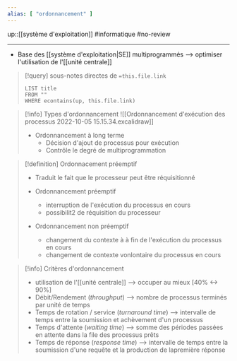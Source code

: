 ```yaml
---
alias: [ "ordonnancement" ]
---
```

up::[[système d'exploitation]]
#informatique #no-review 

----

 - Base des [[système d'exploitation|SE]] multiprogrammés --> optimiser l'utilisation de l'[[unité centrale]]

> [!query] sous-notes directes de `=this.file.link`
> ```dataview
> LIST title
> FROM ""
> WHERE econtains(up, this.file.link)
> ```


> [!info] Types d'ordonnancement
> ![[Ordonnancement d'exécution des processus 2022-10-05 15.15.34.excalidraw]]
>  - Ordonnancement à long terme
>      - Décision d'ajout de processus pour exécution
>      - Contrôle le degré de multiprogrammation



> [!definition] Ordonnacement préemptif
>  - Traduit le fait que le processeur peut être réquisitionné
> 
>  - Ordonnancement préemptif 
>      - interruption de l'exécution du processus en cours
>      - possibilit2 de réquisition du processeur
>  - Ordonnancement non préemptif
>      - changement du contexte à à fin de l'exécution du processus en cours
>      - changement de contexte vonlontaire du processus en cours


> [!info] Critères d'ordonnancement 
>   - utilisation de l'[[unité centrale]] --> occuper au mieux [40% <-> 90%]
>   - Débit/Rendement (_throughput_) --> nombre de processus terminés par unité de temps
>   - Temps de rotation / service (_turnaround time_) --> intervalle de temps entre la soumission et achèvement d'un processus 
>   - Temps d'attente (_waiting time_) --> somme des périodes passées en attente dans la file des processus prêts
>   - Temps de réponse (_response time_) --> intervalle de temps entre la soumission d'une requête et la production de lapremière réponse

